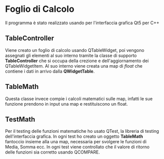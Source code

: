# Foglio di Calcolo 
Il programma è stato realizzato usando per l'interfaccia grafica Qt5 per C++
## TableController
Viene creato un foglio di calcolo usando QTableWidget, poi vengono assegnati gli elementi al suo interno tramite la classe di supporto **TableController** che si occupa
della crezione e dell'aggiornamento dei QTableWidgetItem. Al suo interno viene creata una map di *float* che contiene i dati in arrivo dalla **QWidgetTable**.
## TableMath
Questa classe invece compie i calcoli matematici sulle map, infatti le sue funzione prendono in input una map e restituiscono un float.
## TestMath
Per il testing delle funzioni matematiche ho usato QTest, la libreria di testing dell'interfaccia grafica. In ogni test ho creato un oggetto **TableMath** fantoccio insieme
alla una map, necessaria per svolgere le funzioni di Media, Somma ecc. In ogni test viene controllato che il valore di ritorno delle funzioni sia corretto usando QCOMPARE.
